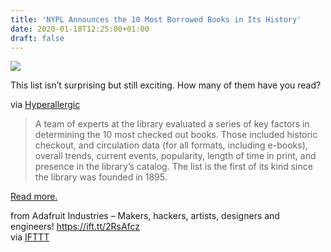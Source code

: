 ```yaml
---
title: 'NYPL Announces the 10 Most Borrowed Books in Its History'
date: 2020-01-18T12:25:00+01:00
draft: false
---
```


[![](https://cdn-blog.adafruit.com/uploads/2020/01/nypltop10_1460-720x480-1-600x400.gif)](https://hyperallergic.com/536590/nypl-announces-the-10-most-borrowed-books-in-its-history/)

This list isn’t surprising but still exciting. How many of them have you read?

via [Hyperallergic](https://hyperallergic.com/536590/nypl-announces-the-10-most-borrowed-books-in-its-history/)

> A team of experts at the library evaluated a series of key factors in determining the 10 most checked out books. Those included historic checkout, and circulation data (for all formats, including e-books), overall trends, current events, popularity, length of time in print, and presence in the library’s catalog. The list is the first of its kind since the library was founded in 1895.

[Read more.](https://hyperallergic.com/536590/nypl-announces-the-10-most-borrowed-books-in-its-history/)

  
  
from Adafruit Industries – Makers, hackers, artists, designers and engineers! https://ift.tt/2RsAfcz  
via [IFTTT](https://ifttt.com/?ref=da&site=blogger)